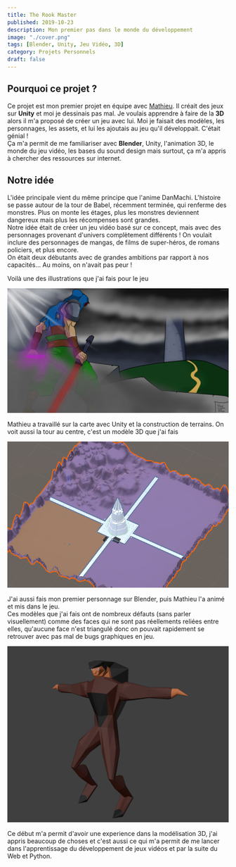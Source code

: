 ```yaml
---
title: The Rook Master
published: 2019-10-23
description: Mon premier pas dans le monde du développement
image: "./cover.png"
tags: [Blender, Unity, Jeu Vidéo, 3D]
category: Projets Personnels
draft: false
---
```


<!-- # The Rook Master -->

## Pourquoi ce projet ?

Ce projet est mon premier projet en équipe avec [Mathieu](https://github.com/math-pixel).
Il créait des jeux sur **Unity** et moi je dessinais pas mal.
Je voulais apprendre à faire de la **3D** alors il m'a proposé de créer un jeu avec lui.
Moi je faisait des modèles, les personnages, les assets, et lui les ajoutais au jeu qu'il développait. C'était génial !
<br>
Ça m'a permit de me familiariser avec **Blender**, Unity, l'animation 3D, le monde du jeu vidéo, les bases du sound design mais surtout, ça m'a appris à chercher des ressources sur internet.

## Notre idée

L'idée principale vient du même principe que l'anime DanMachi. L'histoire se passe autour de la tour de Babel, récemment terminée, qui renferme des monstres. Plus on monte les étages, plus les monstres deviennent dangereux mais plus les récompenses sont grandes.
<br>
Notre idée était de créer un jeu vidéo basé sur ce concept, mais avec des personnages provenant d'univers complètement différents ! On voulait inclure des personnages de mangas, de films de super-héros, de romans policiers, et plus encore.
<br>
On était deux débutants avec de grandes ambitions par rapport à nos capacités... Au moins, on n'avait pas peur !


Voilà une des illustrations que j'ai fais pour le jeu

![](TRM_background.png)

Mathieu a travaillé sur la carte avec Unity et la construction de terrains. On voit aussi la tour au centre, c'est un modèle 3D que j'ai fais

![](TRM_map.png)

J'ai aussi fais mon premier personnage sur Blender, puis Mathieu l'a animé et mis dans le jeu. 
<br>
Ces modèles que j'ai fais ont de nombreux défauts (sans parler visuellement) comme des faces qui ne sont pas réellements reliées entre elles, qu'aucune face n'est triangulé donc on pouvait rapidement se retrouver avec pas mal de bugs graphiques en jeu.

![](TRM_mob.png)

Ce début m'a permit d'avoir une experience dans la modélisation 3D, j'ai appris beaucoup de choses et c'est aussi ce qui m'a permit de me lancer dans l'apprentissage du développement de jeux vidéos et par la suite du Web et Python.
<br>